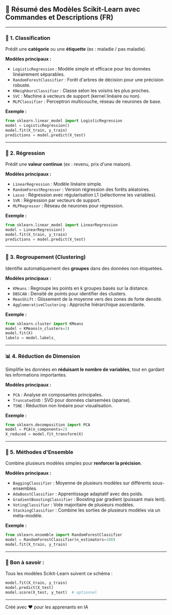 ## 🌟 Résumé des Modèles Scikit-Learn avec Commandes et Descriptions (FR)

---

### 📘 1. Classification

Prédit une **catégorie** ou une **étiquette** (ex : maladie / pas maladie).

**Modèles principaux :**

* `LogisticRegression` : Modèle simple et efficace pour les données linéairement séparables.
* `RandomForestClassifier` : Forêt d'arbres de décision pour une précision robuste.
* `KNeighborsClassifier` : Classe selon les voisins les plus proches.
* `SVC` : Machine à vecteurs de support (kernel linéaire ou non).
* `MLPClassifier` : Perceptron multicouche, réseau de neurones de base.

**Exemple :**

```python
from sklearn.linear_model import LogisticRegression
model = LogisticRegression()
model.fit(X_train, y_train)
predictions = model.predict(X_test)
```

---

### 📑 2. Régression

Prédit une **valeur continue** (ex : revenu, prix d'une maison).

**Modèles principaux :**

* `LinearRegression` : Modèle linéaire simple.
* `RandomForestRegressor` : Version régression des forêts aléatoires.
* `Lasso` : Régression avec régularisation L1 (sélectionne les variables).
* `SVR` : Régression par vecteurs de support.
* `MLPRegressor` : Réseau de neurones pour régression.

**Exemple :**

```python
from sklearn.linear_model import LinearRegression
model = LinearRegression()
model.fit(X_train, y_train)
predictions = model.predict(X_test)
```

---

### 📃 3. Regroupement (Clustering)

Identifie automatiquement des **groupes** dans des données non étiquetées.

**Modèles principaux :**

* `KMeans` : Regroupe les points en k groupes basés sur la distance.
* `DBSCAN` : Densité de points pour identifier des clusters.
* `MeanShift` : Glissement de la moyenne vers des zones de forte densité.
* `AgglomerativeClustering` : Approche hiérarchique ascendante.

**Exemple :**

```python
from sklearn.cluster import KMeans
model = KMeans(n_clusters=3)
model.fit(X)
labels = model.labels_
```

---

### 📊 4. Réduction de Dimension

Simplifie les données en **réduisant le nombre de variables**, tout en gardant les informations importantes.

**Modèles principaux :**

* `PCA` : Analyse en composantes principales.
* `TruncatedSVD` : SVD pour données clairsemées (sparse).
* `TSNE` : Réduction non linéaire pour visualisation.

**Exemple :**

```python
from sklearn.decomposition import PCA
model = PCA(n_components=2)
X_reduced = model.fit_transform(X)
```

---

### 📄 5. Méthodes d'Ensemble

Combine plusieurs modèles simples pour **renforcer la précision**.

**Modèles principaux :**

* `BaggingClassifier` : Moyenne de plusieurs modèles sur différents sous-ensembles.
* `AdaBoostClassifier` : Apprentissage adaptatif avec des poids.
* `GradientBoostingClassifier` : Boosting par gradient (puissant mais lent).
* `VotingClassifier` : Vote majoritaire de plusieurs modèles.
* `StackingClassifier` : Combine les sorties de plusieurs modèles via un méta-modèle.

**Exemple :**

```python
from sklearn.ensemble import RandomForestClassifier
model = RandomForestClassifier(n_estimators=100)
model.fit(X_train, y_train)
```

---

### 🔹 Bon à savoir :

Tous les modèles Scikit-Learn suivent ce schéma :

```python
model.fit(X_train, y_train)
model.predict(X_test)
model.score(X_test, y_test)  # optionnel
```

---

Créé avec ❤️ pour les apprenants en IA
